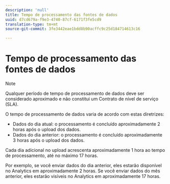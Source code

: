 ```yaml
---
description: 'null'
title: Tempo de processamento das fontes de dados
uuid: d7cd679a-f9e3-4740-87cf-6171f3fe5cd9
translation-type: tm+mt
source-git-commit: 3fe3442eae1bdd8b90acffc9c25d184714613c16

---
```



# Tempo de processamento das fontes de dados

>[!NOTE]
>Qualquer período de tempo de processamento de dados deve ser considerado aproximado e não constitui um Contrato de nível de serviço (SLA).

O tempo de processamento de dados varia de acordo com estas diretrizes:

* Dados do dia atual: o processamento é concluído aproximadamente 2 horas após o upload dos dados.
* Dados do dia anterior: o processamento é concluído aproximadamente 3 horas após o upload dos dados.

Cada dia adicional no upload acrescenta aproximadamente 1 hora ao tempo de processamento, até no máximo 17 horas.

Por exemplo, se você enviar dados do dia anterior, eles estarão disponível no Analytics em aproximadamente 2 horas. Se você enviar dados do mês anterior, eles estarão visíveis no Analytics em aproximadamente 17 horas.
